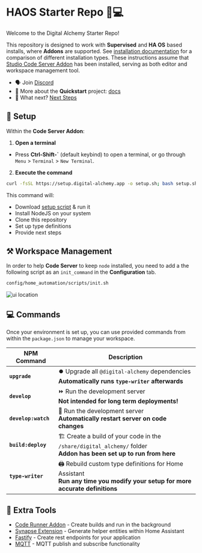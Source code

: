 # HAOS Starter Repo 🏡💻

Welcome to the Digital Alchemy Starter Repo!

This repository is designed to work with **Supervised** and **HA OS** based installs, where **Addons** are supported. See [installation documentation](https://www.home-assistant.io/installation/#advanced-installation-methods) for a comparison of different installation types. These instructions assume that [Studio Code Server Addon](https://github.com/hassio-addons/addon-vscode) has been installed, serving as both editor and workspace management tool.

- 🗣️ Join [Discord](https://discord.gg/JkZ35Gv97Y)
- 📖 More about the **Quickstart** project: [docs](https://docs.digital-alchemy.app/docs/home-automation/quickstart/automation-quickstart/)
- 🤖 What next? [Next Steps](https://docs.digital-alchemy.app/docs/home-automation/quickstart/automation-quickstart/next-steps)

## 🚀 Setup

Within the **Code Server Addon**:

1. **Open a terminal**
  - Press **Ctrl-Shift-\`** (default keybind) to open a terminal, or go through `Menu` > `Terminal` > `New Terminal`.
2. **Execute the command**

```bash
curl -fsSL https://setup.digital-alchemy.app -o setup.sh; bash setup.sh
```

This command will:

- Download [setup script](./scripts/setup.sh) & run it
- Install NodeJS on your system
- Clone this repository
- Set up type definitions
- Provide next steps

## ⚒️ Workspace Management

In order to help **Code Server** to keep `node` installed, you need to add a the following script as an `init_command` in the **Configuration** tab.

```bash
config/home_automation/scripts/init.sh
```

![ui location](https://docs.digital-alchemy.app/assets/images/init_command-006a565b7b07725ae1916391b89b10ae.png)

## 💻 Commands

Once your environment is set up, you can use provided commands from within the `package.json` to manage your workspace.

| NPM Command | Description |
| ---- | ---- |
| **`upgrade`** | ⏺️ Upgrade all `@digital-alchemy` dependencies<br>**Automatically runs `type-writer` afterwards** |
| **`develop`** | ⏩ Run the development server<br>**Not intended for long term deployments!** |
| **`develop:watch`** | 👀 Run the development server<br>**Automatically restart server on code changes** |
| **`build:deploy`** | 🏗️ Create a build of your code in the `/share/digital_alchemy/` folder<br>**Addon has been set up to run from here** |
| **`type-writer`** | 🖨️ Rebuild custom type definitions for Home Assistant<br>**Run any time you modify your setup for more accurate definitions** |

## 🧰 Extra Tools

- [Code Runner Addon](https://github.com/Digital-Alchemy-TS/addons/) - Create builds and run in the background
- [Synapse Extension](https://github.com/Digital-Alchemy-TS/synapse-extension/) - Generate helper entities within Home Assistant
- [Fastify](https://github.com/Digital-Alchemy-TS/fastify/) - Create rest endpoints for your application
- [MQTT](https://github.com/Digital-Alchemy-TS/mqtt/) - MQTT publish and subscribe functionality
